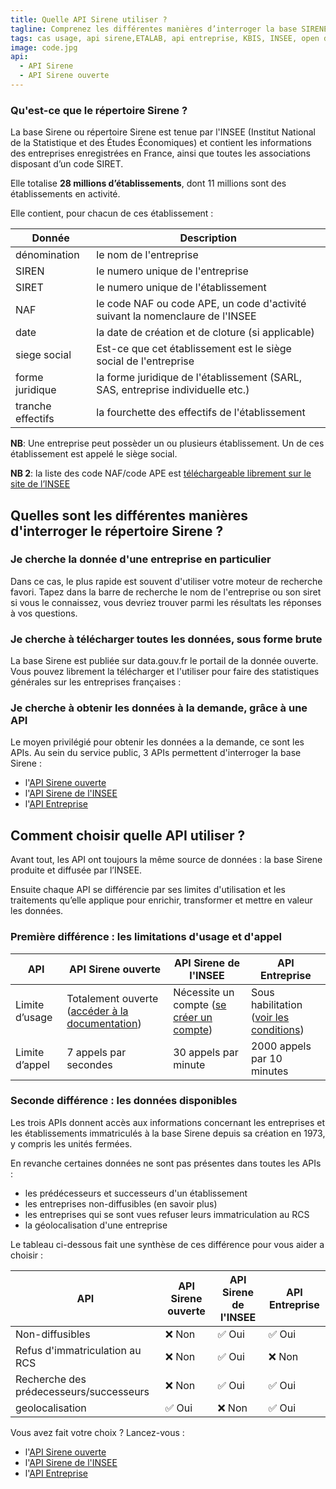 ```yaml
---
title: Quelle API Sirene utiliser ?
tagline: Comprenez les différentes manières d’interroger la base SIRENE des entreprises
tags: cas usage, api sirene,ETALAB, api entreprise, KBIS, INSEE, open data
image: code.jpg
api:
  - API Sirene
  - API Sirene ouverte
---
```


### Qu'est-ce que le répertoire Sirene ?

La base Sirene ou répertoire Sirene est tenue par l'INSEE (Institut National de la Statistique et des Études Économiques) et contient les informations des entreprises enregistrées en France, ainsi que toutes les associations disposant d’un code SIRET.

Elle totalise **28 millions d’établissements**, dont 11 millions sont des établissements en activité.

Elle contient, pour chacun de ces établissement :

| Donnée            | Description                                                                     |
| ----------------- | ------------------------------------------------------------------------------- |
| dénomination      | le nom de l'entreprise                                                          |
| SIREN             | le numero unique de l'entreprise                                                |
| SIRET             | le numero unique de l'établissement                                             |
| NAF               | le code NAF ou code APE, un code d'activité suivant la nomenclaure de l'INSEE   |
| date              | la date de création et de cloture (si applicable)                               |
| siege social      | Est-ce que cet établissement est le siège social de l'entreprise                |
| forme juridique   | la forme juridique de l'établissement (SARL, SAS, entreprise individuelle etc.) |
| tranche effectifs | la fourchette des effectifs de l'établissement                                  |

**NB**: Une entreprise peut possèder un ou plusieurs établissement. Un de ces établissement est appelé le siège social.

**NB 2**: la liste des code NAF/code APE est [téléchargeable librement sur le site de l’INSEE](https://www.insee.fr/fr/information/2406147)

## Quelles sont les différentes manières d'interroger le répertoire Sirene ?

### Je cherche la donnée d'une entreprise en particulier

Dans ce cas, le plus rapide est souvent d'utiliser votre moteur de recherche favori. Tapez dans la barre de recherche le nom de l'entreprise ou son siret si vous le connaissez, vous devriez trouver parmi les résultats les réponses à vos questions.

### Je cherche à télécharger toutes les données, sous forme brute

La base Sirene est publiée sur <External href='https://data.gouv.fr'>data.gouv.fr</External> le portail de la donnée ouverte. Vous pouvez librement la télécharger et l'utiliser pour faire des statistiques générales sur les entreprises françaises :

<Datagouv title="Accèder aux données de la base Sirene sur data.gouv" href="https://www.data.gouv.fr/fr/datasets/base-sirene-des-entreprises-et-de-leurs-etablissements-siren-siret/" />

### Je cherche à obtenir les données à la demande, grâce à une API

Le moyen privilégié pour obtenir les données a la demande, ce sont les APIs. Au sein du service public, 3 APIs permettent d'interroger la base Sirene :

- l'[API Sirene ouverte](/les-api/api-sirene-ouverte)
- l'[API Sirene de l'INSEE](/les-api/sirene_v3)
- l'[API Entreprise](les-api/api-entreprise)

## Comment choisir quelle API utiliser ?

Avant tout, les API ont toujours la même source de données : la base Sirene produite et diffusée par l’INSEE.

Ensuite chaque API se différencie par ses limites d'utilisation et les traitements qu’elle applique pour enrichir, transformer et mettre en valeur les données.

### Première différence : les limitations d'usage et d'appel

| API            | API Sirene ouverte                                                             | API Sirene de l'INSEE                                                                                                         | API Entreprise                                                                   |
| -------------- | ------------------------------------------------------------------------------ | ----------------------------------------------------------------------------------------------------------------------------- | -------------------------------------------------------------------------------- |
| Limite d’usage | Totalement ouverte ([accéder à la documentation](/les-api/api-sirene-ouverte)) | Nécessite un compte ([se créer un compte](https://api.insee.fr/catalogue/site/themes/wso2/subthemes/insee/pages/sign-up.jag)) | Sous habilitation ([voir les conditions](/les-api/api-entreprise/demande-acces)) |
| Limite d’appel | 7 appels par secondes                                                          | 30 appels par minute                                                                                                          | 2000 appels par 10 minutes                                                       |

### Seconde différence : les données disponibles

Les trois APIs donnent accès aux informations concernant les entreprises et les établissements immatriculés à la base Sirene depuis sa création en 1973, y compris les unités fermées.

En revanche certaines données ne sont pas présentes dans toutes les APIs :

- les prédécesseurs et successeurs d'un établissement
- les entreprises non-diffusibles (en savoir plus)
- les entreprises qui se sont vues refuser leurs immatriculation au RCS
- la géolocalisation d'une entreprise

Le tableau ci-dessous fait une synthèse de ces différence pour vous aider a choisir :

| API                                     | API Sirene ouverte | API Sirene de l'INSEE | API Entreprise |
| --------------------------------------- | ------------------ | --------------------- | -------------- |
| Non-diffusibles                         | ❌ Non             | ✅ Oui                | ✅ Oui         |
| Refus d'immatriculation au RCS          | ❌ Non             | ✅ Oui                | ❌ Non         |
| Recherche des prédecesseurs/successeurs | ❌ Non             | ✅ Oui                | ✅ Oui         |
| geolocalisation                         | ✅ Oui             | ❌ Non                | ✅ Oui         |

Vous avez fait votre choix ? Lancez-vous :

- l'[API Sirene ouverte](/les-api/api-sirene-ouverte)
- l'[API Sirene de l'INSEE](/les-api/sirene_v3)
- l'[API Entreprise](les-api/api-entreprise)
